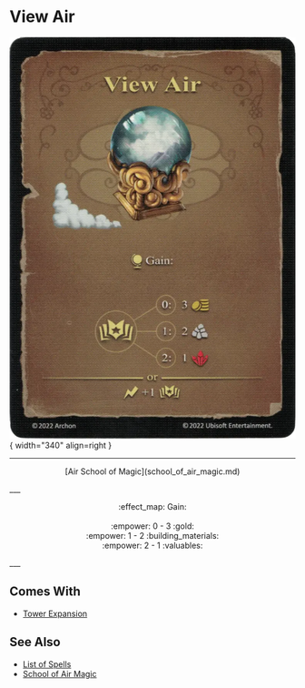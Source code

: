 # View Air

![View Air](../assets/spells-view_air.webp){ width="340" align=right }

___
<p style="text-align: center;" markdown>[Air School of Magic](school_of_air_magic.md)</p>
___
<p style="text-align: center;" markdown>:effect_map: Gain:<br><br>:empower: 0 - 3 :gold:<br>:empower: 1 - 2 :building_materials:<br>:empower: 2 - 1 :valuables:</p>
___


## Comes With

- [Tower Expansion](../content.md)


## See Also

- [List of Spells](../spells.md)
- [School of Air Magic](school_of_air_magic.md)
